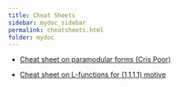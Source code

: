 ```yaml
---
title: Cheat Sheets
sidebar: mydoc_sidebar
permalink: cheatsheets.html
folder: mydoc
---
```



* [Cheat sheet on paramodular forms (Cris Poor)](files/paramodular_cs.pdf)

* [Cheat sheet on L-functions for (1,1,1,1) motive](files/lfunctions.pdf)


<!-- {% include links.html %} -->
